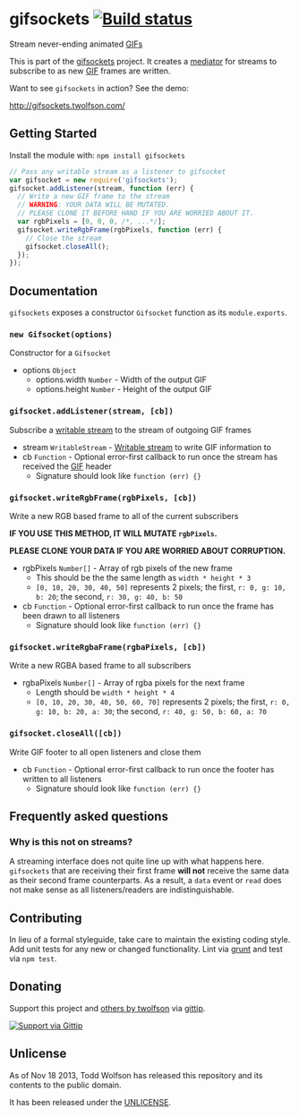 # gifsockets [![Build status](https://travis-ci.org/twolfson/gifsockets.png?branch=master)](https://travis-ci.org/twolfson/gifsockets)

Stream never-ending animated [GIFs][GIF]

This is part of the [gifsockets][] project. It creates a [mediator][] for streams to subscribe to as new [GIF][] frames are written.

Want to see `gifsockets` in action? See the demo:

http://gifsockets.twolfson.com/

[GIF]: http://en.wikipedia.org/wiki/Graphics_Interchange_Format
[gifsockets]: https://github.com/twolfson/gifsockets-server
[mediator]: http://en.wikipedia.org/wiki/Mediator_pattern

## Getting Started
Install the module with: `npm install gifsockets`

```javascript
// Pass any writable stream as a listener to gifsocket
var gifsocket = new require('gifsockets');
gifsocket.addListener(stream, function (err) {
  // Write a new GIF frame to the stream
  // WARNING: YOUR DATA WILL BE MUTATED.
  // PLEASE CLONE IT BEFORE HAND IF YOU ARE WORRIED ABOUT IT.
  var rgbPixels = [0, 0, 0, /*, ...*/];
  gifsocket.writeRgbFrame(rgbPixels, function (err) {
    // Close the stream
    gifsocket.closeAll();
  });
});
```

## Documentation
`gifsockets` exposes a constructor `Gifsocket` function as its `module.exports`.

### `new Gifsocket(options)`
Constructor for a `Gifsocket`

- options `Object`
    - options.width `Number` - Width of the output GIF
    - options.height `Number` - Height of the output GIF

### `gifsocket.addListener(stream, [cb])`
Subscribe a [writable stream][wstream] to the stream of outgoing GIF frames

- stream `WritableStream` - [Writable stream][wstream] to write GIF information to
- cb `Function` - Optional error-first callback to run once the stream has received the [GIF][] header
    - Signature should look like `function (err) {}`

[wstream]: http://nodejs.org/api/stream.html#stream_class_stream_writable

### `gifsocket.writeRgbFrame(rgbPixels, [cb])`
Write a new RGB based frame to all of the current subscribers

**IF YOU USE THIS METHOD, IT WILL MUTATE `rgbPixels`.**

**PLEASE CLONE YOUR DATA IF YOU ARE WORRIED ABOUT CORRUPTION.**

- rgbPixels `Number[]` - Array of rgb pixels of the new frame
    - This should be the the same length as `width * height * 3`
    - `[0, 10, 20, 30, 40, 50]` represents 2 pixels; the first, `r: 0, g: 10, b: 20`; the second, `r: 30, g: 40, b: 50`
- cb `Function` - Optional error-first callback to run once the frame has been drawn to all listeners
    - Signature should look like `function (err) {}`

### `gifsocket.writeRgbaFrame(rgbaPixels, [cb])`
Write a new RGBA based frame to all subscribers

- rgbaPixels `Number[]` - Array of rgba pixels for the next frame
    - Length should be `width * height * 4`
    - `[0, 10, 20, 30, 40, 50, 60, 70]` represents 2 pixels; the first, `r: 0, g: 10, b: 20, a: 30`; the second, `r: 40, g: 50, b: 60, a: 70`

### `gifsocket.closeAll([cb])`
Write GIF footer to all open listeners and close them

- cb `Function` - Optional error-first callback to run once the footer has written to all listeners
    - Signature should look like `function (err) {}`

## Frequently asked questions
### Why is this not on streams?
A streaming interface does not quite line up with what happens here. `gifsockets` that are receiving their first frame **will not** receive the same data as their second frame counterparts. As a result, a `data` event or `read` does not make sense as all listeners/readers are indistinguishable.

## Contributing
In lieu of a formal styleguide, take care to maintain the existing coding style. Add unit tests for any new or changed functionality. Lint via [grunt](https://github.com/gruntjs/grunt) and test via `npm test`.

## Donating
Support this project and [others by twolfson][gittip] via [gittip][].

[![Support via Gittip][gittip-badge]][gittip]

[gittip-badge]: https://rawgithub.com/twolfson/gittip-badge/master/dist/gittip.png
[gittip]: https://www.gittip.com/twolfson/

## Unlicense
As of Nov 18 2013, Todd Wolfson has released this repository and its contents to the public domain.

It has been released under the [UNLICENSE][].

[UNLICENSE]: UNLICENSE
